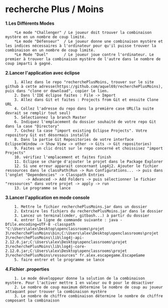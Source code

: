 # recherche Plus / Moins


**1.Les Différents Modes**

		*Le mode "Challenger" / Le joueur doit trouver la combinaison mystère en un nombre de coup limité.
		*Le mode "Défenseur"  / Le joueur donne une combinaison mystère et les indices nécessaires à l'ordinateur pour qu'il puisse trouver la combinaison en un nombre de coup limité.
		*Le Mode "Duel"       / Le joueur joue contre l'ordinateur. Le premier à trouver la combinaison mystère de l'autre dans le nombre de coup imparti à gagné.
		
**2.Lancer l'application avec éclipse**

		1. Allez dans le repo "recherchePlusMoins, trouver sur le site github à cette adresse(https://github.com/aquel69/recherchePlusMoins), puis dans "clone or download", copier le lien.  
		2. Dans l'IDE éclipse faites : File -> Import
		3. Allez dans Git et faites : Projects from Git et ensuite Clone URL
		4. Collez l'adresse du repo dans la première case URL(la suite devrait se remplir tout seul)
		5. Sélectionnez la branch Master
		6. Indiquez l'emplacement du dossier souhaité de votre repo Git dans la case "Directory"
		7. Cochez la case "import existing Eclipse Projects". Votre repository Git est désormais installé
		8. Dans la partie Git Repositories de votre interface Eclipse(Window -> Show View -> other -> Gits -> Git repositories)
		9. Faites un clic droit sur le repo concerné et choissisez "import Projects"
		10. vérifiez l'emplacement et faites finish
		11. Eclipse se charge d'ajouter le projet dans le Package Explorer
		12. Si une erreur apparait concernant Log4j2. Ajouter le fichier ressources dans le classPath(Run -> Run Configurations... -> puis dans l'onglet "Dependencies" -> Classpath Entries
			 -> Advanced -> Add Folders -> puis sélectionner le fichier "ressources" dans votre projet -> apply -> run
		13. Le programme se lance
		
**3.Lancer l'application en mode console**

		1. Mettre le fichier recherchePlusMoins.jar dans un dossier
		2. Extraire les fichiers du recherchePlusMoins.jar dans le dossier
		3. Lancez un terminal(cmder, gitbash...) à partir du dossier
		4. entrer la ligne de commande suivante : java -Dfile.encoding=UTF-8 -classpath "C:\Users\alex\Desktop\openclassrooms\projet 3\recherchePlusMoins\bin;C:\Users\alex\Desktop\openclassrooms\projet 3\recherchePlusMoins\lib\log4j-api-2.12.0.jar;C:\Users\alex\Desktop\openclassrooms\projet 3\recherchePlusMoins\lib\log4j-core-2.12.0.jar;C:\Users\alex\Desktop\openclassrooms\projet 3\recherchePlusMoins\ressources" fr.alex.escapegame.EscapeGame
		5. faire entrer et le programme se lance
		

**4.Fichier .properties**

		1. Le mode développeur donne la solution de la combinaison mystère. Pour l'activer mettre 1 en valeur ou 0 pour le désactiver
		2. Le nombre de coup maximum détermine le nombre de coup au joueur attaquant pour trouver la combinaison mystère
		3. Le nombre de chiffre combinaison détermine le nombre de chiffre composant la combinaison	

		
		
		
		